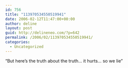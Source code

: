 ```yaml
---
id: 756
title: "113970534550519941"
date: 2006-02-12T11:47:00+00:00
author: deline
layout: post
guid: http://delineneo.com/?p=642
permalink: /2006/02/113970534550519941/
categories:
  - Uncategorized
---
```

&#8220;But here&#8217;s the truth about the truth&#8230; it hurts&#8230; so we lie&#8221;
